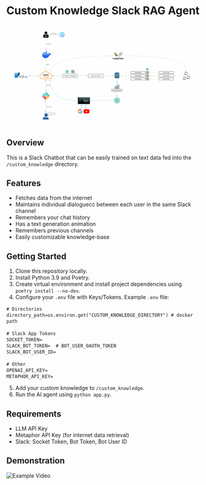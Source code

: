 # Custom Knowledge Slack RAG Agent
![Tech Diagram](images/slack-rag-tech-diagram.gif)

## Overview
This is a Slack Chatbot that can be easily trained on text data fed into the `/custom_knowledge` directory.

## Features
- Fetches data from the internet
- Maintains individual dialoguecc between each user in the same Slack channel
- Remembers your chat history
- Has a text generation animation
- Remembers previous channels
- Easily customizable knowledge-base

## Getting Started
1. Clone this repository locally.
2. Install Python 3.9 and Poetry.
3. Create virtual environment and install project dependencies using `poetry install --no-dev`.
4. Configure your `.env` file with Keys/Tokens. Example `.env` file:
```
# Directories
directory_path=os.environ.get("CUSTOM_KNOWLEDGE_DIRECTORY") # docker path

# Slack App Tokens
SOCKET_TOKEN=
SLACK_BOT_TOKEN=  # BOT_USER_OAUTH_TOKEN
SLACK_BOT_USER_ID=

# Other
OPENAI_API_KEY=
METAPHOR_API_KEY=
```
5. Add your custom knowledge to `/custom_knowledge`.
6. Run the AI agent using `python app.py`.

## Requirements
- LLM API Key
- Metaphor API Key (for internet data retrieval)
- Slack: Socket Token, Bot Token, Bot User ID

## Demonstration
![Example Video](images/slack-rag-example-video.gif)
